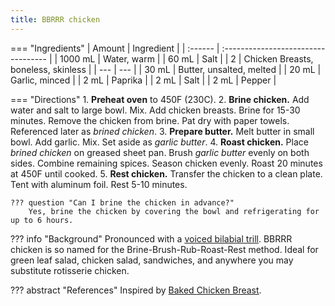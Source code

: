 ```yaml
---
title: BBRRR chicken
---
```

=== "Ingredients"
    | Amount  | Ingredient                          |
    | :------ | :---------------------------------- |
    | 1000 mL | Water, warm                         |
    | 60 mL   | Salt                                |
    | 2       | Chicken Breasts, boneless, skinless |
    | ---     | ---                                 |
    | 30 mL   | Butter, unsalted, melted            |
    | 20 mL   | Garlic, minced                      |
    | 2 mL    | Paprika                             |
    | 2 mL    | Salt                                |
    | 2 mL    | Pepper                              |

=== "Directions"
    1. **Preheat oven** to 450F (230C).
    2. **Brine chicken.** Add water and salt to large bowl. Mix. Add chicken breasts. Brine for 15-30 minutes. Remove the chicken from brine. Pat dry with paper towels. Referenced later as *brined chicken*.
    3. **Prepare butter.** Melt butter in small bowl. Add garlic. Mix. Set aside as *garlic butter*.
    4. **Roast chicken.** Place *brined chicken* on greased sheet pan. Brush *garlic butter* evenly on both sides. Combine remaining spices. Season chicken evenly. Roast 20 minutes at 450F until cooked.
    5. **Rest chicken.** Transfer the chicken to a clean plate. Tent with aluminum foil. Rest 5-10 minutes.

    ??? question "Can I brine the chicken in advance?"
        Yes, brine the chicken by covering the bowl and refrigerating for up to 6 hours.

??? info "Background"
    Pronounced with a [voiced bilabial trill](https://www.youtube.com/watch?v=0uGL-k_DyDY). BBRRR chicken is so named for the Brine-Brush-Rub-Roast-Rest method. Ideal for green leaf salad, chicken salad, sandwiches, and anywhere you may substitute rotisserie chicken.

??? abstract "References"
    Inspired by [Baked Chicken Breast](https://www.gimmesomeoven.com/baked-chicken-breast/).
